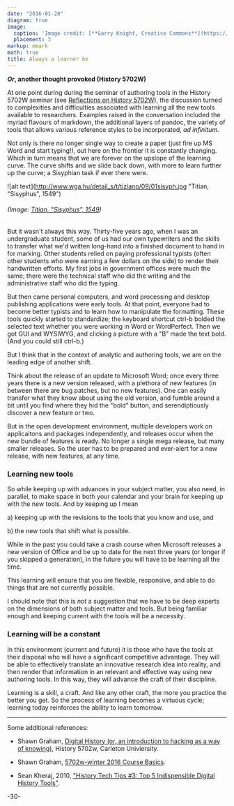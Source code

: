 ```yaml
---
date: "2016-01-28"
diagram: true
image:
  caption: 'Image credit: [**Garry Knight, Creative Commons**](https://www.flickr.com/photos/garryknight/11091032463/)'
  placement: 3
markup: mmark
math: true
title: Always a learner be
---
```




**_Or_, another thought provoked (History 5702W)**

At one point during during the seminar of authoring tools in the History 5702W seminar (see [Reflections on History 5702W](/2016-01-25_reflections/index.html)), the discussion turned to complexities and difficulties associated with learning all the new tools available to researchers. Examples raised in the conversation included the myriad flavours of markdown, the additional layers of pandoc, the variety of tools that allows various reference styles to be incorporated, _ad infinitum_. 

Not only is there no longer single way to create a paper (just fire up MS Word and start typing!), out here on the frontier it is constantly changing. Which in turn means that we are forever on the upslope of the learning curve. The curve shifts and we slide back down, with more to learn further up the curve; a Sisyphian task if ever there were.

![alt text](http://www.wga.hu/detail_s/t/tiziano/09/01sisyph.jpg "Titian, "Sisyphus", 1549")

###### (Image: [Titian, "Sisyphus", 1549](http://www.wga.hu/html_m/t/tiziano/09/01sisyph.html))


But it wasn't always this way. Thirty-five years ago, when I was an undergraduate student, some of us had our own typewriters and the skills to transfer what we'd written long-hand into a finished document to hand in for marking. Other students relied on paying professional typists (often other students who were earning a few dollars on the side) to render their handwritten efforts.  My first jobs in government offices were much the same; there were the technical staff who did the writing and the administrative staff who did the typing. 

But then came personal computers, and word processing and desktop publishing applications were early tools. At that point, everyone had to become better typists and to learn how to manipulate the formatting. These tools quickly started to standardize; the keyboard shortcut ctrl-b bolded the selected text whether you were working in Word or WordPerfect. Then we got GUI and WYSIWYG, and clicking a picture with a "B" made the text bold. (And you could still ctrl-b.) 

But I think that in the context of analytic and authoring tools, we are on the leading edge of another shift. 

Think about the release of an update to Microsoft Word; once every three years there is a new version released, with a plethora of new features (in between there are bug patches, but no new features). One can easily transfer what they know about using the old version, and fumble around a bit until you find where they hid the "bold" button, and serendiptiously discover a new feature or two. 

But in the open development environment, multiple developers work on applicaitons and packages independently, and releases occur when the new bundle of features is ready. No longer a single mega release, but many smaller releases. So the user has to be prepared and ever-alert for a new release, with new features, at any time.


### Learning new tools

So while keeping up with advances in your subject matter, you also need, in parallel, to make space in both your calendar and your brain for keeping up with the new tools.  And by keeping up I mean 

a) keeping up with the revisions to the tools that you know and use, and 

b) the new tools that shift what is possible. 

While in the past you could take a crash course when Microsoft releases a new version of Office and be up to date for the next three years (or longer if you skipped a generation), in the future you will have to be learning all the time.

This learning will ensure that you are flexible, responsive, and able to do things that are not currently possible.

I should note that this is _not_ a suggestion that we have to be deep experts on the dimensions of both subject matter and tools. But being familiar enough and keeping current with the tools will be a necessity.

### Learning will be a constant

In this environment (current and future) it is those who have the tools at their disposal who will have a significant competitive advantage. They will be able to effectively translate an innovative research idea into reality, and then render that information in an relevant and effective way using new authoring tools. In this way, they will advance the craft of their discipline.

Learning is a skill, a craft. And like any other craft, the more you practice the better you get. So the process of learning becomes a virtuous cycle; learning today reinforces the ability to learn tomorrow.  

***

Some additional references:

* Shawn Graham, [Digital History (or, an introduction to hacking as a way of knowing)](https://carleton.ca/history/graduate/hist-5702w-public-history-special-topics-digital-history/), History 5702w, Carleton Univiersity. 

* Shawn Graham, [5702w-winter 2016 Course Basics](https://www.gitbook.com/book/shawngraham/5702w-winter2016/details).

* Sean Kheraj, 2010, ["History Tech Tips #3: Top 5 Indispensible Digital History Tools"](http://www.seankheraj.com/?p=940).
 

-30-

